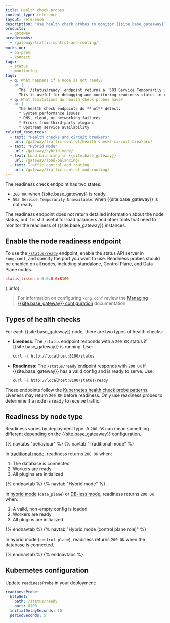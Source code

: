 ```yaml
---
title: Health check probes
content_type: reference
layout: reference
description: 'Use health check probes to monitor {{site.base_gateaway}} availability.'
products:
  - gateway
breadcrumbs:
  - /gateway/traffic-control-and-routing/
works_on:
  - on-prem
  - konnect
tags:
  - status
  - monitoring
faqs:
  - q: What happens if a node is not ready?
    a: |
      The `/status/ready` endpoint returns a `503 Service Temporarily Unavailable` response with a `message` field explaining the failure. 
      This is useful for debugging and monitoring readiness status in real time.
  - q: What limitations do health check probes have?
    a: |
      The health check endpoints do **not** detect:
      * System performance issues
      * DNS, cloud, or networking failures
      * Errors from third-party plugins
      * Upstream service availability
related_resources:
  - text: "Health checks and circuit breakers"
    url: /gateway/traffic-control/health-checks-circuit-breakers/
  - text: "Hybrid Mode"
    url: /gateway/hybrid-mode/
  - text: Load balancing in {{site.base_gateway}}
    url: /gateway/load-balancing/
  - text: Traffic control and routing
    url: /gateway/traffic-control-and-routing/
---
```


The readiness check endpoint has two states: 

* `200 OK`: when {{site.base_gateway}} is ready.
* `503 Service Temporarily Unavailable`: when {{site.base_gateway}} is not ready. 

The readiness endpoint does not return detailed information about the node status, but it is still useful for load balancers and other tools that need to monitor the readiness of {{site.base_gateway}} instances.

## Enable the node readiness endpoint

To use the [`/status/ready`](/api/gateway/admin-ee/#/operations/get-status) endpoint, enable the status API server in `kong.conf`, and specify the port you want to use. Readiness probes should be enabled on all nodes, including standalone, Control Plane, and Data Plane nodes.

```conf
status_listen = 0.0.0.0:8100
```

{:.info}
> For information on configuring `kong.conf` review the [Managing {{site.base_gateway}} configuration](/gateway/manage-kong-conf/) documentation

## Types of health checks

For each {{site.base_gateway}} node, there are two types of health checks:

* **Liveness**: The `/status` endpoint responds with a `200 OK` status if {{site.base_gateway}} is running. Use:

  ```sh
  curl -i http://localhost:8100/status
  ```

* **Readiness**: The `/status/ready` endpoint responds with `200 OK` if {{site.base_gateway}} has a valid config and is ready to serve. Use:

  ```sh
  curl -i http://localhost:8100/status/ready
  ```

These endpoints follow the [Kubernetes health check probe patterns](/kubernetes-ingress-controller/service-health-checks/).
Liveness may return `200 OK` before readiness. Only use readiness probes to determine if a node is ready to receive traffic.

## Readiness by node type

Readiness varies by deployment type. A `200 OK` can mean something different depending on the {{site.base_gateaway}} configuration. 


{% navtabs "behaviour" %}
{% navtab "Traditional mode" %}

In [traditional mode](/gateway/traditional-mode/), readiness returns `200 OK` when:

1. The database is connected
2. Workers are ready
3. All plugins are initialized

{% endnavtab %}
{% navtab "Hybrid mode" %}

In [hybrid mode](/gateway/hybrid-mode/) (`data_plane`) or [DB-less mode](/gateway/db-less-mode/), readiness returns `200 OK` when:

1. A valid, non-empty config is loaded
2. Workers are ready
3. All plugins are initialized

{% endnavtab %}
{% navtab "Hybrid mode (control plane role)" %}

In hybrid mode (`control_plane`), readiness returns `200 OK` when the database is connected.

{% endnavtab %}
{% endnavtabs %}



## Kubernetes configuration

Update `readinessProbe` in your deployment:

```yaml
readinessProbe:
  httpGet:
    path: /status/ready
    port: 8100
  initialDelaySeconds: 10
  periodSeconds: 5
```

